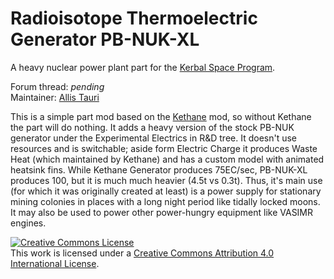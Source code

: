 Radioisotope Thermoelectric Generator PB-NUK-XL
=

A heavy nuclear power plant part for the [Kerbal Space Program](http://www.kerbalspaceprogram.com/ "Kerbal Space Program").

Forum thread: *pending*  
Maintainer: [Allis Tauri](http://forum.kerbalspaceprogram.com/members/102693-allista "Allis Tauri")

This is a simple part mod based on the [Kethane](http://forum.kerbalspaceprogram.com/showthread.php/23979-Kethane "Kethane") mod, so without Kethane the part will do nothing. It adds a heavy version of the stock PB-NUK generator under the Experimental Electrics in R&D tree. It doesn't use resources and is switchable; aside form Electric Charge it produces Waste Heat (which maintained by Kethane) and has a custom model with animated heatsink fins. While Kethane Generator produces 75EC/sec, PB-NUK-XL produces 100, but  it is much much heavier (4.5t vs 0.3t). Thus, it's main use (for which it was originally created at least) is a power supply for stationary mining colonies in places with a long night period like tidally locked moons. It may also be used to power other power-hungry equipment like VASIMR engines.

<a rel="license" href="http://creativecommons.org/licenses/by/4.0/"><img alt="Creative Commons License" style="border-width:0" src="http://i.creativecommons.org/l/by/4.0/88x31.png" /></a><br />This work is licensed under a <a rel="license" href="http://creativecommons.org/licenses/by/4.0/">Creative Commons Attribution 4.0 International License</a>.